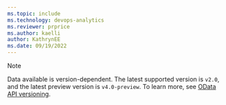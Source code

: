 ```yaml
---
ms.topic: include
ms.technology: devops-analytics
ms.reviewer: prprice
ms.author: kaelli
author: KathrynEE
ms.date: 09/19/2022
---
```


> [!NOTE]  
> Data available is version-dependent. The latest supported version is `v2.0`, and the latest preview version is `v4.0-preview`. To learn more, see [OData API versioning](../extend-analytics/odata-api-version.md).